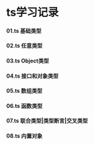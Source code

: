 # ts学习记录

#### 01.ts 基础类型
#### 02.ts 任意类型
#### 03.ts Object类型
#### 04.ts 接口和对象类型
#### 05.ts 数组类型
#### 06.ts 函数类型
#### 07.ts 联合类型|类型断言|交叉类型
#### 08.ts 内置对象